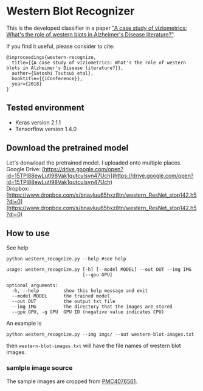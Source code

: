 Western Blot Recognizer
================
This is the developed classifier in a paper ["A case study of viziometrics: What's the role of western blots in Alzheimer's Disease literature?"](link). 

If you find it useful, please consider to cite: 
```
@inproceedings{western-recognize,
  title={{A case study of viziometrics: What's the role of western blots in Alzheimer's Disease literature?}},
  author={Satoshi Tsutsui etal},
  booktitle={{iConference}},
  year={2018}
}
```

Tested environment
------------------
-  Keras version 2.1.1
-  Tensorflow version 1.4.0

Download the pretrained model
------------------
Let's donwload the pretrained model. I uploaded onto multiple places.  
Google Drive: [https://drive.google.com/open?id=15TPl88ewLutI98Vak1qutcuIsyn47Uch](https://drive.google.com/open?id=15TPl88ewLutI98Vak1qutcuIsyn47Uch)  
Dropbox: [https://www.dropbox.com/s/bnayluu65hxz8tn/western_ResNet_stop142.h5?dl=0](https://www.dropbox.com/s/bnayluu65hxz8tn/western_ResNet_stop142.h5?dl=0)

How to use
-----------------
See help
```
python western_recognize.py --help #see help

usage: western_recognize.py [-h] [--model MODEL] --out OUT --img IMG
                            [--gpu GPU]

optional arguments:
  -h, --help         show this help message and exit
  --model MODEL      the trained model
  --out OUT          the output txt file
  --img IMG          The directory that the images are stored
  --gpu GPU, -g GPU  GPU ID (negative value indicates CPU)
```
An example is 
```
python western_recognize.py --img imgs/ --out western-blot-images.txt
```
then  `western-blot-images.txt` will have the file names of western blot images. 


### samlple image source
The sample images are cropped from [PMC4076561](https://www.ncbi.nlm.nih.gov/pmc/articles/PMC4076561/figure/fig5/). 
